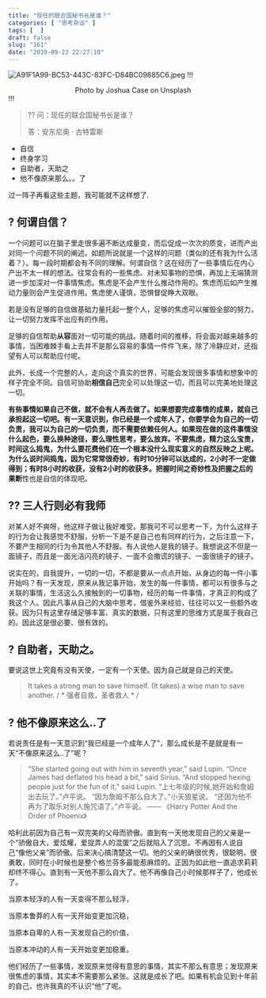 ```yaml
---
title: "现任的联合国秘书长是谁？"
categories: [ "思考杂谈" ]
tags: [  ]
draft: false
slug: "161"
date: "2019-09-23 22:27:10"
---
```


![A91F1A99-BC53-443C-83FC-D84BC09885C6.jpeg](http://frytea-data.test.upcdn.net/A91F1A99-BC53-443C-83FC-D84BC09885C6.jpeg#shadow)
!!!
<center>Photo by Joshua Case on Unsplash</center>
!!!

> ?? 问：现任的联合国秘书长是谁？
> 
> 答：安东尼奥 · 古特雷斯

* 自信
* 终身学习
* 自助者，天助之
* 他不像原来那么。。了

过一阵子再看这些主题，我可能就不这样想了.

## ? 何谓自信？
一个问题可以在脑子里走很多遍不断达成量变，而后促成一次次的质变，进而产出对同一个问题不同的阐述。如题所说就是一个这样的问题（类似的还有我为什么活着？）。每一段时期都会有不同的理解。何谓自信？这在经历了一些事情后在内心产出不太一样的想法。往常会有的一些焦虑、对未知事物的恐惧，再加上无端猜测进一步加深对一件事情焦虑。焦虑是不会产生什么推动作用的。焦虑而后如产生推动力量则会产生促进作用。焦虑使人谨慎，恐惧督促睁大双眼。

若是没有足够的自信做基础力量托起一整个人，足够的焦虑可以摧毁全部的努力，让一切努力发挥不出应有的作用。

足够的自信帮助**从容**面对一切可能的挑战。随着时间的推移，将会面对越来越多的事情，当困难棘手看上去并不是那么容易的事情一件件飞来，除了冷静应对，还指望有人可以帮助应付呢。

此外，长成一个完整的人，走向这个真实的世界，可能会发现很多事情和想象中的样子完全不同。自信可协助**相信自己**完全可以处理这一切，而且可以完美地处理这一切。

**有些事情如果自己不做，就不会有人再去做了。如果想要完成事情的成果，就自己承担起这一切吧。**有一天意识到，你已经是一个成年人了，你要学会为自己的一切负责，我可以为自己的一切负责，而不需要依赖任何人。如果现在做的这件事情没什么起色，要么换种途径，要么理性思考，要么放弃。不要焦虑，精力这么宝贵，时间这么捣鬼，为什么要花费他们在一个根本没什么现实意义的自然反映之上呢。为什么说时间捣鬼，因为它常常很奇妙，有时10分钟可以达成的，2小时不一定做得到；有时8小时的收获，没有2小时的收获多。把握时间之奇妙性及把握之后的**果断**性也是自信的体现吧。

## ?‍? 三人行则必有我师
对某人好不爽呀，他这样子做让我好难受。那我可不可以思考一下，为什么这样子的行为会让我感觉不舒服，分析一下是不是自己也有同样的行为，之后注意一下，不要产生相同的行为令其他人不舒服。有人说他人是我的镜子。我想说这不但是一面镜子，而且是一面光洁闪亮的镜子、一面不会撒谎的镜子、一面很镜子的镜子。

说实在的，自我提升，一切的一切，不都是要从一点点开始，从身边的每一件小事开始吗？有一天发现，原来从我记事开始，发生的每一件事情，都可以有很多与之关联的事情，生活这么久接触到的一切事物，经历的每一件事情，才真正的构成了我这个人。因此凡事从自己的大脑中思考，借鉴外来经验，往往可以又一些额外收获。因为只有这里存储足够丰富、真实的数据，只有这里的思维方式是属于我自己的。因此这是很必要、很有效的。

## ? 自助者，天助之。
要说这世上究竟有没有天使，一定有一个天使。因为自己就是自己的天使。

> It takes a strong man to save himself.
> (It takes) a wise man to save another.
> /  *  强者自救，圣者救人 *  /

## ? 他不像原来这么..了
若说责任是有一天意识到“我已经是一个成年人了”，那么成长是不是就是有一天“不像原来这么..了”呢？

> “She started going out with him in seventh year,” said Lupin.
> “Once James had deflated his head a bit,” said Sirius.
> “And stopped hexing people just for the fun of it,” said Lupin.
> “上七年级的时候,她开始和詹姆出去玩了。”卢平说。
> “因为詹姆不那么自大了。”小天狼星说。
> “还因为他不再为了取乐对别人施咒语了。”卢平说。
> —— 《Harry Potter And the Order of Phoenix》

哈利此前因为自己有一双完美的父母而骄傲。直到有一天他发现自己的父亲是一个“骄傲自大，爱炫耀，爱捉弄人的混蛋”之后就陷入了沉思。不再因有人说自己“像他父亲”而骄傲。后来决心搞清楚这一切。他的父亲的确很优秀，很聪明，很勇敢，同时在小时候也是整个格兰芬多最能惹麻烦的。正因为如此他一直追求莉莉却终不得心。直到有一天他不那么自大了。他不再像自己小时候那样子了，他成长了。

当原本轻浮的人有一天变得不那么轻浮，

当原本鲁莽的人有一天开始变更加沉稳，

当原本自卑的人有一天发现自己的价值，

当原本冲动的人有一天开始变更加稳重。

他们经历了一些事情，发现原来觉得有意思的事情，其实不那么有意思；发现原来很焦虑的事情，其实本不需要那么紧张。这就是成长了吧。如果有机会见到十年前的自己，也许我真的不认识“他”了呢。